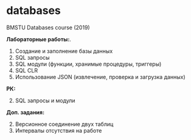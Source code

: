# databases
BMSTU Databases course (2019)

**Лабораторные работы:**. 
1. Создание и заполнение базы данных
2. SQL запросы
3. SQL модули (функции, хранимые процедуры, триггеры)
4. SQL CLR 
5. Использование JSON (извлечение, проверка и загрузка данных)


**РК:**  

2. SQL запросы и модули


**Доп. задания:**  

2. Версионное соединение двух таблиц  
3. Интервалы отсутствия на работе
